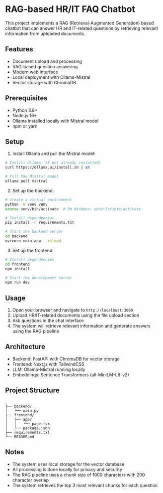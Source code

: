 # RAG-based HR/IT FAQ Chatbot

This project implements a RAG (Retrieval-Augmented Generation) based chatbot that can answer HR and IT-related questions by retrieving relevant information from uploaded documents.

## Features

- Document upload and processing
- RAG-based question answering
- Modern web interface
- Local deployment with Ollama-Mistral
- Vector storage with ChromaDB

## Prerequisites

- Python 3.8+
- Node.js 16+
- Ollama installed locally with Mistral model
- npm or yarn

## Setup

1. Install Ollama and pull the Mistral model:
```bash
# Install Ollama (if not already installed)
curl https://ollama.ai/install.sh | sh

# Pull the Mistral model
ollama pull mistral
```

2. Set up the backend:
```bash
# Create a virtual environment
python -m venv venv
source venv/bin/activate  # On Windows: venv\Scripts\activate

# Install dependencies
pip install -r requirements.txt

# Start the backend server
cd backend
uvicorn main:app --reload
```

3. Set up the frontend:
```bash
# Install dependencies
cd frontend
npm install

# Start the development server
npm run dev
```

## Usage

1. Open your browser and navigate to `http://localhost:3000`
2. Upload HR/IT-related documents using the file upload section
3. Ask questions in the chat interface
4. The system will retrieve relevant information and generate answers using the RAG pipeline

## Architecture

- Backend: FastAPI with ChromaDB for vector storage
- Frontend: Next.js with TailwindCSS
- LLM: Ollama-Mistral running locally
- Embeddings: Sentence Transformers (all-MiniLM-L6-v2)

## Project Structure

```
.
├── backend/
│   └── main.py
├── frontend/
│   ├── app/
│   │   └── page.tsx
│   └── package.json
├── requirements.txt
└── README.md
```

## Notes

- The system uses local storage for the vector database
- All processing is done locally for privacy and security
- The RAG pipeline uses a chunk size of 1000 characters with 200 character overlap
- The system retrieves the top 3 most relevant chunks for each question 